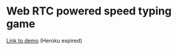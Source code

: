 # Web RTC powered speed typing game

[Link to demo](https://typing-app-hakim.web.app/multiplayer)
(Heroku expired)
